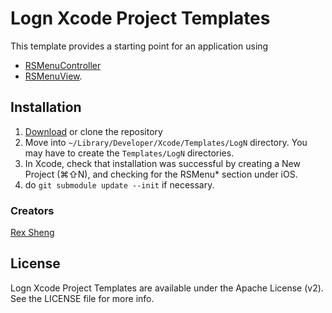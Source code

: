 Logn Xcode Project Templates
====================================

This template provides a starting point for an application using

* [RSMenuController](https://github.com/b051/RSMenuController) 
* [RSMenuView](https://github.com/b051/RSMenuView).

## Installation

1. [Download](https://github.com/lognllc/Xcode-Templates/zipball/master) or clone the repository
2. Move into `~/Library/Developer/Xcode/Templates/LogN` directory. You may have to create the `Templates/LogN` directories.
3. In Xcode, check that installation was successful by creating a New Project (⌘⇧N), and checking for the RSMenu* section under iOS.
4. do `git submodule update --init` if necessary.

### Creators

[Rex Sheng](http://github.com/b051)

## License

Logn Xcode Project Templates are available under the Apache License (v2). See the LICENSE file for more info.
